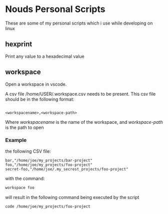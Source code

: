 # Nouds Personal Scripts

These are some of my personal scripts which i use while developing on linux

## hexprint

Print any value to a hexadecimal value

## workspace

Open a workspace in vscode.

A csv file /home/USER/.workspace.csv needs to be present. This csv file should be in the following format:

```csv

<workspacename>,<workspace-path>

```

Where *workspacename* is the name of the workspace, and *workspace-path* is the path to open

### Example

the following CSV file:

```csv
bar,"/home/joe/my_projects/bar-project"
foo,"/home/joe/my_projects/foo-project"
secret-foo,"/home/joe/.my_secrest_projects/foo-project"
```

with the command:

```bash
workspace foo
```

will result in the following command being executed by the script

```bash
code /home/joe/my_projects/foo-project
```